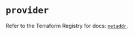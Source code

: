 # `provider`

Refer to the Terraform Registry for docs: [`netaddr`](https://registry.terraform.io/providers/ferlab-ste-justine/netaddr/0.5.1/docs).
